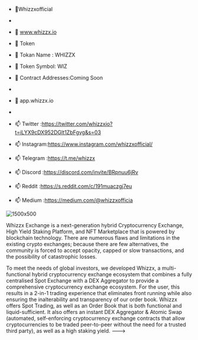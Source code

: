 - 👋Whizzxofficial
- 
- 👀 www.whizzx.io


- 🌱 Token
- 🌱 Tokan Name  : WHIZZX
- 🌱 Token Symbol: WIZ
- 🌱 Contract Addresses:Coming Soon


-  
- 👀 app.whizzx.io
-  
- 📫 Twitter    :https://twitter.com/whizzxio?t=iLYX9cDX952DGlt1ZbFgvg&s=03
- 📫 Instagram:https://www.instagram.com/whizzxofficial/
- 📫 Telegram :https://t.me/whizzx
- 📫 Discord  :https://discord.com/invite/BRpnuu6jRv
- 📫 Reddit    :https://s.reddit.com/c/191muaczgj7eu
- 📫 Medium    :https://medium.com/@whizzxofficia





![1500x500](https://user-images.githubusercontent.com/105502655/168313075-b2e66ccd-a52b-4a1d-8211-27177aa9856e.jpg)



Whizzx Exchange is a next-generation hybrid Cryptocurrency Exchange, High Yield Staking Platform,
and NFT Marketplace that is powered by blockchain technology. There are numerous flaws and
limitations in the existing crypto exchanges; because there are few alternatives, the community is
forced to accept opacity, capped or slow transactions, and the possibility of catastrophic losses.

To meet the needs of global investors, we developed Whizzx, a multi-functional hybrid
cryptocurrency exchange ecosystem that combines a fully centralised Spot Exchange with a DEX
Aggregator to provide a comprehensive cryptocurrency exchange ecosystem. For the user, this
results in a 2-in-1 trading experience that eliminates front running while also ensuring the
inalterability and transparency of our order book. Whizzx  offers Spot Trading, as well as an Order
Book that is both functional and liquid-sufficient. It also offers an instant DEX Aggregator &amp; Atomic
Swap (automated, self-enforcing cryptocurrency exchange contracts that allow cryptocurrencies to
be traded peer-to-peer without the need for a trusted third party), as well as a high staking yield.
--->
